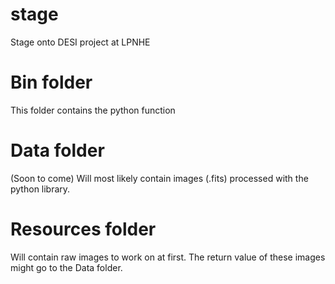 # stage
Stage onto DESI project at LPNHE

# Bin folder

This folder contains the python function

# Data folder

(Soon to come)
Will most likely contain images (.fits) processed with the python library.

# Resources folder

Will contain raw images to work on at first.
The return value of these images might go to the Data folder.

